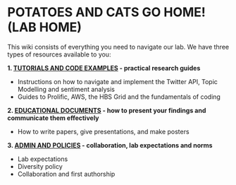 # POTATOES AND CATS GO HOME! (LAB HOME)

This wiki consists of everything you need to navigate our lab. We have three types of resources available to you:

**1. [TUTORIALS AND CODE EXAMPLES](https://github.com/aureliuszi/pacwiki/blob/master/tutorialsCodeExamples/tce.md) - practical research guides**
  - Instructions on how to navigate and implement the Twitter API, Topic Modelling and sentiment analysis
  - Guides to Prolific, AWS, the HBS Grid and the fundamentals of coding

**2. [EDUCATIONAL DOCUMENTS](https://github.com/aureliuszi/pacwiki/tree/master/educationalDocs) - how to present your findings and communicate them effectively**
  - How to write papers, give presentations, and make posters

**3. [ADMIN AND POLICIES](https://github.com/aureliuszi/pacwiki/tree/master/adminPolicies) - collaboration, lab expectations and norms**
  - Lab expectations
  - Diversity policy
  - Collaboration and first authorship
  
  

